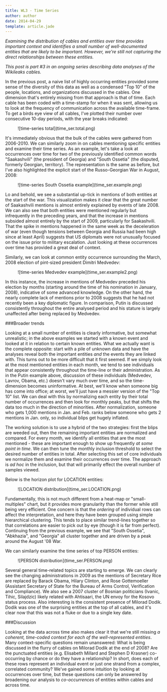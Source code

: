 ```yaml
---
title: WL3 - Time Series
author: author
date: 2014-04-29
template: article.jade
---
```


*Examining the distribution of cables and entities over time provides important context and identifies a small number of well-documented entities that are likely to be important. However, we're still not capturing the direct relationships between these entities.*

<span class="more">

*This post is part #3 in an ongoing series describing data analyses of the Wikileaks cables.*

In the previous post, a naive list of highly occurring entities provided some sense of the diversity of this data as well as a condensed "Top 10" of the people, locations, and organizations discussed in the cables. One dimension that's entirely missing from that approach is that of time. Each cable has been coded with a time-stamp for when it was sent, allowing us to look at the frequency of communication across the available time-frame. To get a birds eye view of all cables, I've plotted their number over consecutive 10-day periods, with the year breaks indicated:

<figure class="full">
![time-series total](time_ser.total.png)
</figure>

It's immediately obvious that the bulk of the cables were gathered from 2006-2010. We can similarly zoom in on cables mentioning specific entities and examine their time series. As an example, let's take a look at occurrences over time for two of the previously identified common words "Saakashvili" (the president of Georgia) and "South Ossetia" (the disputed, formerly Georgian, territory). The representation is the same as before, but I've also highlighted the explicit start of the Russo-Georgian War in August, 2008:

<figure class="full">
![time-series South Ossetia example](time_ser.example.png)
</figure>

Lo and behold, we see a substantial up-tick in mentions of both entities at the start of the war. This visualization makes it clear that the great number of Saakashvili mentions is almost entirely explained by events of late 2008. We can also see that both entities were mentioned regularly but infrequently in the preceding years, and that the increase in mentions subsided almost entirely by the start of 2009, particularly for Saakashvili. That the spike in mentions happened in the same week as the deceleration of war (even though tensions between Georgia and Russia had been high since at least April) suggests that US diplomats were not unusually focused on the issue prior to military escalation. Just looking at these occurrences over time has provided a great deal of context.

Similarly, we can look at common entity occurrence surrounding the March, 2008 election of pint-sized president Dimitri Medvedev:

<figure class="full">
![time-series Medvedev example](time_ser.example2.png)
</figure>

In this instance, the increase in mentions of Medvedev preceded his election by months (starting around the time of his nomination in January, 2008), indicative of some advanced knowledge. On the other hand, the nearly complete lack of mentions prior to 2008 suggests that he had not recently been a key diplomatic figure. In comparison, Putin is discussed consistently throughout the entire analysed period and his stature is largely unaffected after being replaced by Medvedev.

###Broader trends

Looking at a small number of entities is clearly informative, but somewhat unrealistic; in the above examples we started with a known event and looked at it in relation to certain known entities. What we actually want is the complete opposite: start with a pile of unknown data and have the analyses reveal both the important entities _and_ the events they are linked with. This turns out to be more difficult that it first seemed. If we simply look at the most mentioned entities in each month, we tend to see individuals that appear consistently throughout the time-line or their administration. As in the Putin example above, discussion of these individuals (Medvedev, Lavrov, Obama, etc.) doesn't vary much over time, and so the time-dimension becomes uninformative. At best, we'll know when someone big has come into office; at worst, we'll just have a messier version of the "Top 10" list. We can deal with this by normalizing each entity by their total number of occurrences and then look for monthly peaks, but that shifts the data too much in the direction of minorities. After normalization, someone who gets 1,000 mentions in Jan. and Feb. ranks below someone who gets 2 mentions in Jan. only, so individual blips get hugely inflated.

The working solution is to use a hybrid of the two strategies: first the blips are weeded out, then the remaining important entities are normalized and compared. For every month, we identify all entities that are the most mentioned - these are important enough to show up frequently _at some point in time_.  We can then tune the monthly inclusion threshold to select the desired number of entities in total. After selecting this set of core individuals we normalize them and examine their occurrences over time. The approach is _ad hoc_ in the inclusion, but that will primarily effect the overall number of samples viewed.

Below is the horizon plot for LOCATION entities:

<figure class="full">
![LOCATION distribution](time_ser.LOCATION.png)
</figure>

Fundamentally, this is not much different from a heat-map or "small-multiples" chart, but it provides more granularity than the former while still being very efficient. One concern is that the _ordering_ of individual rows can affect the interpretation, and here they have been grouped using simple hierarchical clustering. This tends to place similar trend-lines together so that correlations are easier to pick out by eye (though it is far from perfect). Continuing from the previous example, we see that "South Ossetia", "Abkhazia", and "Georgia" all cluster together and are driven by a peak around the August '08 War.

We can similarly examine the time series of top PERSON entities:

<figure class="full">
![PERSON distribution](time_ser.PERSON.png)
</figure>

Several general time-related topics are starting to emerge. We can clearly see the changing administrations in 2009 as the mentions of Secretary Rice are replaced by Barack Obama, Hilary Clinton, and Rose Gottemoeller (Assistant Secretary of State for the Bureau of Arms Control, Verification and Compliance). We also see a 2007 cluster of Bosnian politicians (Ivanic, Tihic, Silajdzic) likely related with Ahtisaari, the UN envoy for the Kosovo status process. Also interesting is the consistent presence of Milorad Dodik. Dodik was one of the surprising entities at the top of all cables, and it's clear now that this was not a fluke or due to a single key date.

###Discussion

Looking at the data across time also makes clear it that we're still missing *a coherent, time-coded context for each of the well-represented entities*. Many context-specific questions remain unanswered: What is being discussed in the flurry of cables on Milorad Dodik at the end of 2008? Are the punctuated entities (e.g. Elisabeth Millard and Stephen D Krasner) co-occurring by chance or do they have a relationship? In short, does each of these rows represent an individual event or just one strand from a complex, correlated community? We've gained some intuition by looking at occurrences over time, but these questions can only be answered by broadening our analysis to *co-occurrences* of entities within cables and across time.
